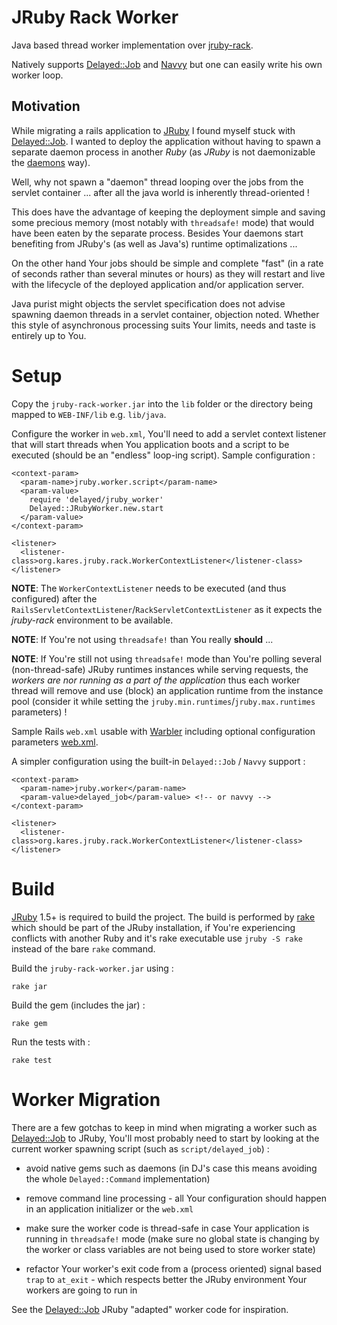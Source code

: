 JRuby Rack Worker
=================

Java based thread worker implementation over [jruby-rack](http://github.com/nicksieger/jruby-rack).

Natively supports [Delayed::Job](http://github.com/collectiveidea/delayed_job) and
[Navvy](http://github.com/jeffkreeftmeijer/navvy) but one can easily write his own
worker loop.


Motivation
----------

While migrating a rails application to [JRuby](http://jruby.org) I found myself
stuck with [Delayed::Job](http://github.com/collectiveidea/delayed_job). I wanted
to deploy the application without having to spawn a separate daemon process in
another *Ruby* (as *JRuby* is not daemonizable the [daemons](http://daemons.rubyforge.org)
way).

Well, why not spawn a "daemon" thread looping over the jobs from the servlet
container ... after all the java world is inherently thread-oriented !

This does have the advantage of keeping the deployment simple and saving some
precious memory (most notably with `threadsafe!` mode) that would have been
eaten by the separate process. Besides Your daemons start benefiting from
JRuby's (as well as Java's) runtime optimalizations ...

On the other hand Your jobs should be simple and complete "fast" (in a rate of
seconds rather than several minutes or hours) as they will restart and live with
the lifecycle of the deployed application and/or application server.

Java purist might objects the servlet specification does not advise spawning
daemon threads in a servlet container, objection noted. Whether this style of
asynchronous processing suits Your limits, needs and taste is entirely up to
You.


Setup
=====

Copy the `jruby-rack-worker.jar` into the `lib` folder or the directory being
mapped to `WEB-INF/lib` e.g. `lib/java`.

Configure the worker in `web.xml`, You'll need to add a servlet context listener
that will start threads when You application boots and a script to be executed
(should be an "endless" loop-ing script). Sample configuration :

    <context-param>
      <param-name>jruby.worker.script</param-name>
      <param-value>
        require 'delayed/jruby_worker'
        Delayed::JRubyWorker.new.start
      </param-value>
    </context-param>

    <listener>
      <listener-class>org.kares.jruby.rack.WorkerContextListener</listener-class>
    </listener>

**NOTE**: The `WorkerContextListener` needs to be executed (and thus configured)
after the `RailsServletContextListener`/`RackServletContextListener` as it expects
the *jruby-rack* environment to be available.

**NOTE**: If You're not using `threadsafe!` than You really **should** ...

**NOTE**: If You're still not using `threadsafe!` mode than You're polling several
(non-thread-safe) JRuby runtimes instances while serving requests, the *workers
are nor running as a part of the application* thus each worker thread will remove
and use (block) an application runtime from the instance pool (consider it while
setting the `jruby.min.runtimes`/`jruby.max.runtimes` parameters) !

Sample Rails `web.xml` usable with [Warbler](http://caldersphere.rubyforge.org/warbler)
including optional configuration parameters
[web.xml](/kares/jruby-rack-worker/blob/master/src/test/resources/warbler.web.xml).

A simpler configuration using the built-in `Delayed::Job` / `Navvy` support :

    <context-param>
      <param-name>jruby.worker</param-name>
      <param-value>delayed_job</param-value> <!-- or navvy -->
    </context-param>

    <listener>
      <listener-class>org.kares.jruby.rack.WorkerContextListener</listener-class>
    </listener>


Build
=====

[JRuby](http://jruby.org) 1.5+ is required to build the project.
The build is performed by [rake](http://rake.rubyforge.org) which should be part
of the JRuby installation, if You're experiencing conflicts with another Ruby and
it's rake executable use `jruby -S rake` instead of the bare `rake` command.

Build the `jruby-rack-worker.jar` using :

    rake jar

Build the gem (includes the jar) :

    rake gem

Run the tests with :

    rake test


Worker Migration
================

There are a few gotchas to keep in mind when migrating a worker such as
[Delayed::Job](http://github.com/collectiveidea/delayed_job) to JRuby, You'll
most probably need to start by looking at the current worker spawning script
(such as `script/delayed_job`) :

 * avoid native gems such as daemons (in DJ's case this means avoiding the whole
   `Delayed::Command` implementation)

 * remove command line processing - all Your configuration should happen in an
   application initializer or the `web.xml`

 * make sure the worker code is thread-safe in case Your application is running
   in `threadsafe!` mode (make sure no global state is changing by the worker or
   class variables are not being used to store worker state)

 * refactor Your worker's exit code from a (process oriented) signal based `trap`
   to `at_exit` - which respects better the JRuby environment Your workers are
   going to run in


See the [Delayed::Job](/kares/jruby-rack-worker/tree/master/src/main/ruby/delayed)
JRuby "adapted" worker code for inspiration.
